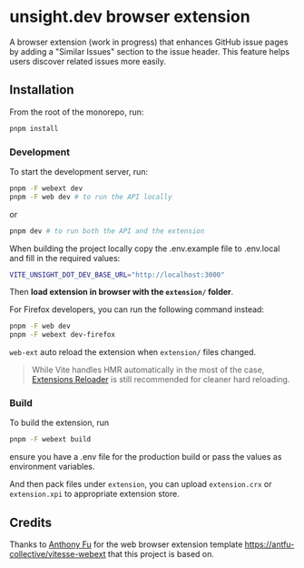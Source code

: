 # unsight.dev browser extension

A browser extension (work in progress) that enhances GitHub issue pages by adding a "Similar Issues" section to the issue header. This feature helps users discover related issues more easily.

## Installation

From the root of the monorepo, run:

```bash
pnpm install
```

### Development

To start the development server, run:

```bash
pnpm -F webext dev
pnpm -F web dev # to run the API locally
```

or

```bash
pnpm dev # to run both the API and the extension
```

When building the project locally copy the .env.example file to .env.local and fill in the required values:

```bash
VITE_UNSIGHT_DOT_DEV_BASE_URL="http://localhost:3000"
```

Then **load extension in browser with the `extension/` folder**.

For Firefox developers, you can run the following command instead:

```bash
pnpm -F web dev
pnpm -F webext dev-firefox
```

`web-ext` auto reload the extension when `extension/` files changed.

> While Vite handles HMR automatically in the most of the case, [Extensions Reloader](https://chrome.google.com/webstore/detail/fimgfedafeadlieiabdeeaodndnlbhid) is still recommended for cleaner hard reloading.

### Build

To build the extension, run

```bash
pnpm -F webext build
```

ensure you have a .env file for the production build or pass the values as environment variables.

And then pack files under `extension`, you can upload `extension.crx` or `extension.xpi` to appropriate extension store.

## Credits

Thanks to [Anthony Fu](https://github.com/antfu) for the web browser extension template [https://antfu-collective/vitesse-webext](https://github.com/antfu-collective/vitesse-webext) that this project is based on.
